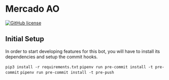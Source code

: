 # Mercado AO

[![GitHub license](https://img.shields.io/github/license/DazedNConfused-/MercadoAO?style=flat-square)](https://github.com/DazedNConfused-/MercadoAO/blob/master/LICENSE)
## Initial Setup

In order to start developing features for this bot, you will have to install its dependencies and setup the commit hooks. 

`pip3 install -r requirements.txt`
`pipenv run pre-commit install -t pre-commit`
`pipenv run pre-commit install -t pre-push`
